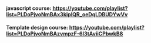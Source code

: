#### javascript course: https://youtube.com/playlist?list=PLDoPjvoNmBAx3kiplQR_oeDqLDBUDYwVv
#### Template design course: https://youtube.com/playlist?list=PLDoPjvoNmBAzvmpzF-6l3tAviiCPbwkB8
